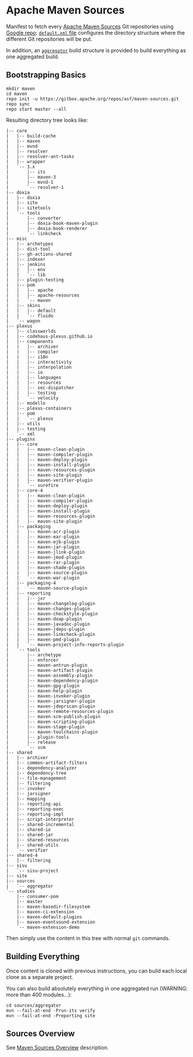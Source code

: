 # Apache Maven Sources

Manifest to fetch every [Apache Maven Sources](https://maven.apache.org/scm.html) Git repositories using [Google repo](https://source.android.com/source/using-repo): [`default.xml` file](default.xml) configures the
directory structure where the different Git repositories will be put.

In addition, an [`aggregator`](aggregator/) build structure is provided to build everything as one aggregated build.

## Bootstrapping Basics

```
mkdir maven
cd maven
repo init -u https://gitbox.apache.org/repos/asf/maven-sources.git
repo sync
repo start master --all
```

Resulting directory tree looks like:

```
|-- core
|   |-- build-cache
|   |-- maven
|   |-- mvnd
|   |-- resolver
|   |-- resolver-ant-tasks
|   |-- wrapper
|   `-- 3.x
|       |-- its
|       |-- maven-3
|       |-- mvnd-1
|       `-- resolver-1
|-- doxia
|   |-- doxia
|   |-- site
|   |-- sitetools
|   `-- tools
|       |-- converter
|       |-- doxia-book-maven-plugin
|       |-- doxia-book-renderer
|       `-- linkcheck
|-- misc
|   |-- archetypes
|   |-- dist-tool
|   |-- gh-actions-shared
|   |-- indexer
|   |-- jenkins
|   |   |-- env
|   |   `-- lib
|   |-- plugin-testing
|   |-- pom
|   |   |-- apache
|   |   |-- apache-resources
|   |   `-- maven
|   |-- skins
|   |   |-- default
|   |   `-- fluido
|   `-- wagon
|-- plexus
|   |-- classworlds
|   |-- codehaus-plexus.github.io
|   |-- components
|   |   |-- archiver
|   |   |-- compiler
|   |   |-- i18n
|   |   |-- interactivity
|   |   |-- interpolation
|   |   |-- io
|   |   |-- languages
|   |   |-- resources
|   |   |-- sec-dispatcher
|   |   |-- testing
|   |   `-- velocity
|   |-- modello
|   |-- plexus-containers
|   |-- pom
|   |   `-- plexus
|   |-- utils
|   |-- testing
|   `-- xml
|-- plugins
|   |-- core
|   |   |-- maven-clean-plugin
|   |   |-- maven-compiler-plugin
|   |   |-- maven-deploy-plugin
|   |   |-- maven-install-plugin
|   |   |-- maven-resources-plugin
|   |   |-- maven-site-plugin
|   |   |-- maven-verifier-plugin
|   |   `-- surefire
|   |-- core-4
|   |   |-- maven-clean-plugin
|   |   |-- maven-compiler-plugin
|   |   |-- maven-deploy-plugin
|   |   |-- maven-install-plugin
|   |   |-- maven-resources-plugin
|   |   |-- maven-site-plugin
|   |-- packaging
|   |   |-- maven-acr-plugin
|   |   |-- maven-ear-plugin
|   |   |-- maven-ejb-plugin
|   |   |-- maven-jar-plugin
|   |   |-- maven-jlink-plugin
|   |   |-- maven-jmod-plugin
|   |   |-- maven-rar-plugin
|   |   |-- maven-shade-plugin
|   |   |-- maven-source-plugin
|   |   `-- maven-war-plugin
|   |-- packaging-4
|   |   `-- maven-source-plugin
|   |-- reporting
|   |   |-- jxr
|   |   |-- maven-changelog-plugin
|   |   |-- maven-changes-plugin
|   |   |-- maven-checkstyle-plugin
|   |   |-- maven-doap-plugin
|   |   |-- maven-javadoc-plugin
|   |   |-- maven-jdeps-plugin
|   |   |-- maven-linkcheck-plugin
|   |   |-- maven-pmd-plugin
|   |   `-- maven-project-info-reports-plugin
|   `-- tools
|       |-- archetype
|       |-- enforcer
|       |-- maven-antrun-plugin
|       |-- maven-artifact-plugin
|       |-- maven-assembly-plugin
|       |-- maven-dependency-plugin
|       |-- maven-gpg-plugin
|       |-- maven-help-plugin
|       |-- maven-invoker-plugin
|       |-- maven-jarsigner-plugin
|       |-- maven-jdeprscan-plugin
|       |-- maven-remote-resources-plugin
|       |-- maven-scm-publish-plugin
|       |-- maven-scripting-plugin
|       |-- maven-stage-plugin
|       |-- maven-toolchains-plugin
|       |-- plugin-tools
|       |-- release
|       `-- scm
|-- shared
|   |-- archiver
|   |-- common-artifact-filters
|   |-- dependency-analyzer
|   |-- dependency-tree
|   |-- file-management
|   |-- filtering
|   |-- invoker
|   |-- jarsigner
|   |-- mapping
|   |-- reporting-api
|   |-- reporting-exec
|   |-- reporting-impl
|   |-- script-interpreter
|   |-- shared-incremental
|   |-- shared-io
|   |-- shared-jar
|   |-- shared-resources
|   |-- shared-utils
|   `-- verifier
|-- shared-4
|   |-- filtering
|-- sisu
|   `-- sisu-project
|-- site
|-- sources
|   `-- aggregator
`-- studies
    |-- consumer-pom
    |-- master
    |-- maven-basedir-filesystem
    |-- maven-ci-extension
    |-- maven-default-plugins
    |-- maven-eventsound-extension
    `-- maven-extension-demo
```

Then simply use the content in this tree with normal `git` commands.

## Building Everything

Once content is cloned with previous instructions, you can build each local clone as a separate project.

You can also build absolutely everything in one aggregated run (WARNING: more than 400 modules...):

```
cd sources/aggregator
mvn --fail-at-end -Prun-its verify
mvn --fail-at-end -Preporting site
```

## Sources Overview

See [Maven Sources Overview](https://maven.apache.org/scm.html) description.
